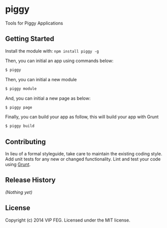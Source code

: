 # piggy

Tools for Piggy Applications

## Getting Started
Install the module with: `npm install piggy -g`

Then, you can initial an app using commands below:

```bash
$ piggy
```

Then, you can initial a new module

```bash
$ piggy module
```

And, you can initial a new page as below:

```bash
$ piggy page
```

Finally, you can build your app as follow, this will build your app with Grunt

```bash
$ piggy build
```

## Contributing
In lieu of a formal styleguide, take care to maintain the existing coding style. Add unit tests for any new or changed functionality. Lint and test your code using [Grunt](http://gruntjs.com/).

## Release History
_(Nothing yet)_

## License
Copyright (c) 2014 VIP FEG. Licensed under the MIT license.
